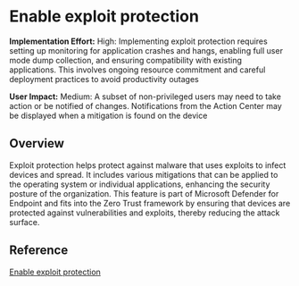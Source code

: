 # Enable exploit protection

**Implementation Effort:** High: Implementing exploit protection requires setting up monitoring for application crashes and hangs, enabling full user mode dump collection, and ensuring compatibility with existing applications. This involves ongoing resource commitment and careful deployment practices to avoid productivity outages

**User Impact:** Medium: A subset of non-privileged users may need to take action or be notified of changes. Notifications from the Action Center may be displayed when a mitigation is found on the device

## Overview
Exploit protection helps protect against malware that uses exploits to infect devices and spread. It includes various mitigations that can be applied to the operating system or individual applications, enhancing the security posture of the organization. This feature is part of Microsoft Defender for Endpoint and fits into the Zero Trust framework by ensuring that devices are protected against vulnerabilities and exploits, thereby reducing the attack surface.

## Reference
[Enable exploit protection](https://learn.microsoft.com/en-us/defender-endpoint/enable-exploit-protection)

